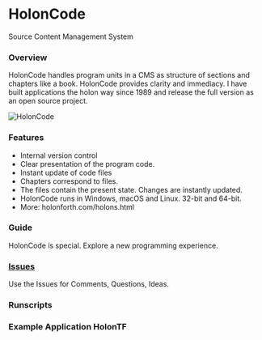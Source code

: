 # HolonCode

Source Content Management System

### Overview
HolonCode handles program units in a CMS as structure of sections and chapters like a book. HolonCode provides clarity and immediacy. I have built applications the holon way since 1989 and release the full version as an open source project.  

![HolonCode](https://www.holonforth.com/images/holoncode.jpg)


### Features

* Internal version control
* Clear presentation of the program code.
* Instant update of code files
* Chapters correspond to files. 
* The files contain the present state. Changes are instantly updated.
* HolonCode runs in Windows, macOS and Linux. 32-bit and 64-bit.
* More: holonforth.com/holons.html


### Guide
HolonCode is special. Explore a new programming experience.

### [Issues](https://github.com/wejgaard/holoncode/issues) 
Use the Issues for Comments, Questions, Ideas. 

### Runscripts

### Example Application HolonTF


